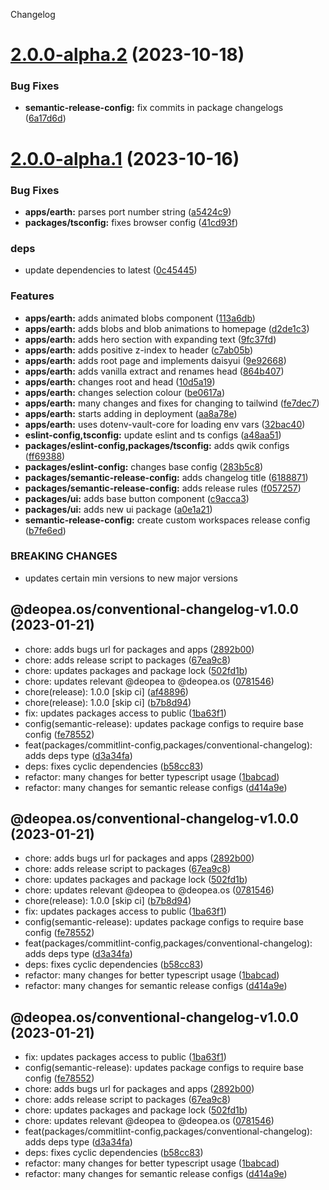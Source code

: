 Changelog

# [2.0.0-alpha.2](https://github.com/deopea-os/earth/compare/@deopea.os/conventional-changelog-v2.0.0-alpha.1...@deopea.os/conventional-changelog-v2.0.0-alpha.2) (2023-10-18)


### Bug Fixes

* **semantic-release-config:** fix commits in package changelogs ([6a17d6d](https://github.com/deopea-os/earth/commit/6a17d6d80abbed5eb84956182011579264f4df4b))

# [2.0.0-alpha.1](https://github.com/deopea-os/earth/compare/@deopea.os/conventional-changelog-v1.0.0...@deopea.os/conventional-changelog-v2.0.0-alpha.1) (2023-10-16)


### Bug Fixes

* **apps/earth:** parses port number string ([a5424c9](https://github.com/deopea-os/earth/commit/a5424c9227211566fa18246f83fe93564062ad1d))
* **packages/tsconfig:** fixes browser config ([41cd93f](https://github.com/deopea-os/earth/commit/41cd93f8dd36fcc4f059cd3a0d4813ff501e6d7a))


### deps

* update dependencies to latest ([0c45445](https://github.com/deopea-os/earth/commit/0c45445de5945e3e6a84ed62487d7a054701687e))


### Features

* **apps/earth:** adds animated blobs component ([113a6db](https://github.com/deopea-os/earth/commit/113a6db1715f2ab81f5728a8cfa89d5b2ec82526))
* **apps/earth:** adds blobs and blob animations to homepage ([d2de1c3](https://github.com/deopea-os/earth/commit/d2de1c3e0131c698986c2690b72b5f44d927c7a7))
* **apps/earth:** adds hero section with expanding text ([9fc37fd](https://github.com/deopea-os/earth/commit/9fc37fdddcd65bcf85ef80c1af1d8c0a5c887ac5))
* **apps/earth:** adds positive z-index to header ([c7ab05b](https://github.com/deopea-os/earth/commit/c7ab05b8b17de63577d8f924e28227606bd3adef))
* **apps/earth:** adds root page and implements daisyui ([9e92668](https://github.com/deopea-os/earth/commit/9e9266834a1042c79f8065224dc4e2d9d72cfb90))
* **apps/earth:** adds vanilla extract and renames head ([864b407](https://github.com/deopea-os/earth/commit/864b40712fdaf8ce2aed1267686aeeedbcedbce2))
* **apps/earth:** changes root and head ([10d5a19](https://github.com/deopea-os/earth/commit/10d5a19d4dd537e93fc43e044bff5d96ec938b64))
* **apps/earth:** changes selection colour ([be0617a](https://github.com/deopea-os/earth/commit/be0617a1bd9838676c9907ab9135fc0411dd6723))
* **apps/earth:** many changes and fixes for changing to tailwind ([fe7dec7](https://github.com/deopea-os/earth/commit/fe7dec7d53c60ba5f559fa6731ce73f631dc99ce))
* **apps/earth:** starts adding in deployment ([aa8a78e](https://github.com/deopea-os/earth/commit/aa8a78e902152423ed670525d95bff5eb4f16237))
* **apps/earth:** uses dotenv-vault-core for loading env vars ([32bac40](https://github.com/deopea-os/earth/commit/32bac400b05556f85426d664948cc86c8eab3838))
* **eslint-config,tsconfig:** update eslint and ts configs ([a48aa51](https://github.com/deopea-os/earth/commit/a48aa51c07deafd80248ce7f3e2ba76fdb68c953))
* **packages/eslint-config,packages/tsconfig:** adds qwik configs ([ff69388](https://github.com/deopea-os/earth/commit/ff69388a2dcc6daf46c5229b51051b76628bddc7))
* **packages/eslint-config:** changes base config ([283b5c8](https://github.com/deopea-os/earth/commit/283b5c8585558c2a19305449b72fcbeae5434ff7))
* **packages/semantic-release-config:** adds changelog title ([6188871](https://github.com/deopea-os/earth/commit/61888719acd3055cb409d17a30ca1db15ddaa519))
* **packages/semantic-release-config:** adds release rules ([f057257](https://github.com/deopea-os/earth/commit/f0572570852d55c7232694c89e186c87ddae2835))
* **packages/ui:** adds base button component ([c9acca3](https://github.com/deopea-os/earth/commit/c9acca3a86123d2f8b03a760c5eb5c1e18086f25))
* **packages/ui:** adds new ui package ([a0e1a21](https://github.com/deopea-os/earth/commit/a0e1a21fe34b5c3983b22d0a1516167811e69476))
* **semantic-release-config:** create custom workspaces release config ([b7fe6ed](https://github.com/deopea-os/earth/commit/b7fe6ed5c126f998d6a44a6c0a6debe6976b460f))


### BREAKING CHANGES

* updates certain min versions to new major versions

## @deopea.os/conventional-changelog-v1.0.0 (2023-01-21)

* chore: adds bugs url for packages and apps ([2892b00](https://github.com/deopea-os/earth/commit/2892b00))
* chore: adds release script to packages ([67ea9c8](https://github.com/deopea-os/earth/commit/67ea9c8))
* chore: updates packages and package lock ([502fd1b](https://github.com/deopea-os/earth/commit/502fd1b))
* chore: updates relevant @deopea to @deopea.os ([0781546](https://github.com/deopea-os/earth/commit/0781546))
* chore(release): 1.0.0 [skip ci] ([af48896](https://github.com/deopea-os/earth/commit/af48896))
* chore(release): 1.0.0 [skip ci] ([b7b8d94](https://github.com/deopea-os/earth/commit/b7b8d94))
* fix: updates packages access to public ([1ba63f1](https://github.com/deopea-os/earth/commit/1ba63f1))
* config(semantic-release): updates package configs to require base config ([fe78552](https://github.com/deopea-os/earth/commit/fe78552))
* feat(packages/commitlint-config,packages/conventional-changelog): adds deps type ([d3a34fa](https://github.com/deopea-os/earth/commit/d3a34fa))
* deps: fixes cyclic dependencies ([b58cc83](https://github.com/deopea-os/earth/commit/b58cc83))
* refactor: many changes for better typescript usage ([1babcad](https://github.com/deopea-os/earth/commit/1babcad))
* refactor: many changes for semantic release configs ([d414a9e](https://github.com/deopea-os/earth/commit/d414a9e))

## @deopea.os/conventional-changelog-v1.0.0 (2023-01-21)

* chore: adds bugs url for packages and apps ([2892b00](https://github.com/deopea-os/earth/commit/2892b00))
* chore: adds release script to packages ([67ea9c8](https://github.com/deopea-os/earth/commit/67ea9c8))
* chore: updates packages and package lock ([502fd1b](https://github.com/deopea-os/earth/commit/502fd1b))
* chore: updates relevant @deopea to @deopea.os ([0781546](https://github.com/deopea-os/earth/commit/0781546))
* chore(release): 1.0.0 [skip ci] ([b7b8d94](https://github.com/deopea-os/earth/commit/b7b8d94))
* fix: updates packages access to public ([1ba63f1](https://github.com/deopea-os/earth/commit/1ba63f1))
* config(semantic-release): updates package configs to require base config ([fe78552](https://github.com/deopea-os/earth/commit/fe78552))
* feat(packages/commitlint-config,packages/conventional-changelog): adds deps type ([d3a34fa](https://github.com/deopea-os/earth/commit/d3a34fa))
* deps: fixes cyclic dependencies ([b58cc83](https://github.com/deopea-os/earth/commit/b58cc83))
* refactor: many changes for better typescript usage ([1babcad](https://github.com/deopea-os/earth/commit/1babcad))
* refactor: many changes for semantic release configs ([d414a9e](https://github.com/deopea-os/earth/commit/d414a9e))

## @deopea.os/conventional-changelog-v1.0.0 (2023-01-21)

* fix: updates packages access to public ([1ba63f1](https://github.com/deopea-os/earth/commit/1ba63f1))
* config(semantic-release): updates package configs to require base config ([fe78552](https://github.com/deopea-os/earth/commit/fe78552))
* chore: adds bugs url for packages and apps ([2892b00](https://github.com/deopea-os/earth/commit/2892b00))
* chore: adds release script to packages ([67ea9c8](https://github.com/deopea-os/earth/commit/67ea9c8))
* chore: updates packages and package lock ([502fd1b](https://github.com/deopea-os/earth/commit/502fd1b))
* chore: updates relevant @deopea to @deopea.os ([0781546](https://github.com/deopea-os/earth/commit/0781546))
* feat(packages/commitlint-config,packages/conventional-changelog): adds deps type ([d3a34fa](https://github.com/deopea-os/earth/commit/d3a34fa))
* deps: fixes cyclic dependencies ([b58cc83](https://github.com/deopea-os/earth/commit/b58cc83))
* refactor: many changes for better typescript usage ([1babcad](https://github.com/deopea-os/earth/commit/1babcad))
* refactor: many changes for semantic release configs ([d414a9e](https://github.com/deopea-os/earth/commit/d414a9e))
